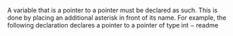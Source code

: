 A variable that is a pointer to a pointer must be declared as such. This is done by placing an additional asterisk in front of its name. For example, the following declaration declares a pointer to a pointer of type int − readme
